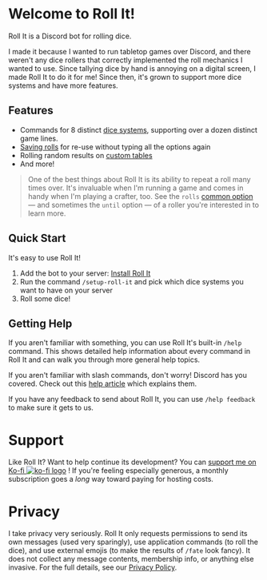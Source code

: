 # Welcome to Roll It!

Roll It is a Discord bot for rolling dice.

I made it because I wanted to run tabletop games over Discord, and there weren't any dice rollers that correctly implemented the roll mechanics I wanted to use. Since tallying dice by hand is annoying on a digital screen, I made Roll It to do it for me! Since then, it's grown to support more dice systems and have more features.

## Features

* Commands for 8 distinct [dice systems](/systems), supporting over a dozen distinct game lines.
* [Saving rolls](/features/saved) for re-use without typing all the options again
* Rolling random results on [custom tables](/features/tables)
* And more!

> One of the best things about Roll It is its ability to repeat a roll many times over. It's invaluable when I'm running a game and comes in handy when I'm playing a crafter, too. See the `rolls` [common option](/systems?id=common-options) — and sometimes the `until` option — of a roller you're interested in to learn more.

## Quick Start

It's easy to use Roll It!

1. Add the bot to your server: [Install Roll It](https://discord.com/oauth2/authorize?client_id=1037522511509848136&permissions=2147747840&integration_type=0&scope=bot+applications.commands)
2. Run the command `/setup-roll-it` and pick which dice systems you want to have on your server
3. Roll some dice!

## Getting Help

If you aren't familiar with something, you can use Roll It's built-in `/help` command. This shows detailed help information about every command in Roll It and can walk you through more general help topics.

If you aren't familiar with slash commands, don't worry! Discord has you covered. Check out this [help article](https://support.discord.com/hc/en-us/articles/1500000368501-Slash-Commands-FAQ) which explains them.

If you have any feedback to send about Roll It, you can use `/help feedback` to make sure it gets to us.

# Support

Like Roll It? Want to help continue its development? You can [support me on Ko-fi ![ko-fi logo](../_images/KofiCoffee_112.png ':class=emoji')](https://ko-fi.com/paige2501) ! If you're feeling especially generous, a monthly subscription goes a *long* way toward paying for hosting costs.

# Privacy

I take privacy very seriously. Roll It only requests permissions to send its own messages (used very sparingly), use application commands (to roll the dice), and use external emojis (to make the results of `/fate` look fancy). It does not collect any message contents, membership info, or anything else invasive. For the full details, see our [Privacy Policy](/privacy).
